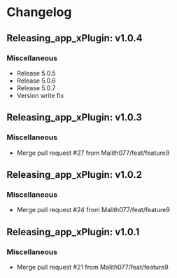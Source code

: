 # Changelog

## Releasing_app_xPlugin: v1.0.4

### Miscellaneous

- Release 5.0.5
- Release 5.0.6
- Release 5.0.7
- Version write fix


## Releasing_app_xPlugin: v1.0.3

### Miscellaneous

- Merge pull request #27 from Malith077/feat/feature9


## Releasing_app_xPlugin: v1.0.2

### Miscellaneous

- Merge pull request #24 from Malith077/feat/feature9


## Releasing_app_xPlugin: v1.0.1

### Miscellaneous

- Merge pull request #21 from Malith077/feat/feature9
